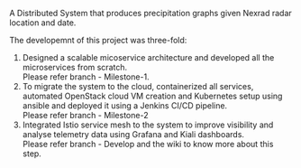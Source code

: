 A Distributed System that produces precipitation graphs given Nexrad radar location and date.

The developemnt of this project was three-fold:
1) Designed a scalable micoservice architecture and developed all the microservices from scratch.  
Please refer branch - Milestone-1.  
2) To migrate the system to the cloud, containerized all services, automated OpenStack cloud VM creation and Kubernetes setup using ansible and deployed it using a Jenkins CI/CD pipeline.  
Please refer branch - Milestone-2
3) Integrated Istio service mesh to the system to improve visibility and analyse telemetry data using Grafana and Kiali dashboards.  
Please refer branch - Develop and the wiki to know more about this step.
